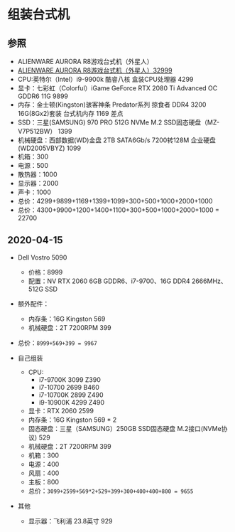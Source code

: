 # 组装台式机

## 参照

- ALIENWARE AURORA R8游戏台式机（外星人）
- [ALIENWARE AURORA R8游戏台式机（外星人）32999](https://www.dell.com/zh-cn/shop/%E6%88%B4%E5%B0%94%E5%8F%B0%E5%BC%8F%E6%9C%BA/alienware-aurora/spd/alienware-aurora-r8-desktop)
- CPU:英特尔（Intel）i9-9900k 酷睿八核 盒装CPU处理器 4299
- 显卡：七彩虹（Colorful）iGame GeForce RTX 2080 Ti Advanced OC GDDR6 11G 9899
- 内存：金士顿(Kingston)骇客神条 Predator系列 掠食者 DDR4 3200 16G(8Gx2)套装 台式机内存 1169 差点
- SSD：三星(SAMSUNG) 970 PRO 512G NVMe M.2 SSD固态硬盘（MZ-V7P512BW） 1399
- 机械硬盘：西部数据(WD)金盘 2TB SATA6Gb/s 7200转128M 企业硬盘(WD2005VBYZ) 1099
- 机箱：300
- 电源：500
- 散热器：1000
- 显示器：2000
- 声卡：1000
- 总价：4299+9899+1169+1399+1099+300+500+1000+2000+1000
- 总价：4300+9900+1200+1400+1100+300+500+1000+2000+1000 = 22700

## 2020-04-15

- Dell Vostro 5090
  - 价格：8999
  - 配置：NV RTX 2060 6GB GDDR6、i7-9700、16G DDR4 2666MHz、512G SSD
- 额外配件：
  - 内存条：16G Kingston 569
  - 机械硬盘：2T 7200RPM 399
- 总价：`8999+569+399 = 9967`

- 自己组装
  - CPU:
    - i7-9700K 3099   Z390
    - i7-10700 2699   B460
    - i7-10700K 2899  Z490
    - i9-10900K 4299  Z490
  - 显卡：RTX 2060 2599
  - 内存条：16G Kingston 569 * 2
  - 固态硬盘：三星（SAMSUNG）250GB SSD固态硬盘 M.2接口(NVMe协议) 529
  - 机械硬盘：2T 7200RPM 399
  - 机箱：300
  - 电源：400
  - 风扇：400
  - 主板：800
  - 总价：`3099+2599+569*2+529+399+300+400+400+800 = 9655`
- 其他
  - 显示器：飞利浦 23.8英寸 929
